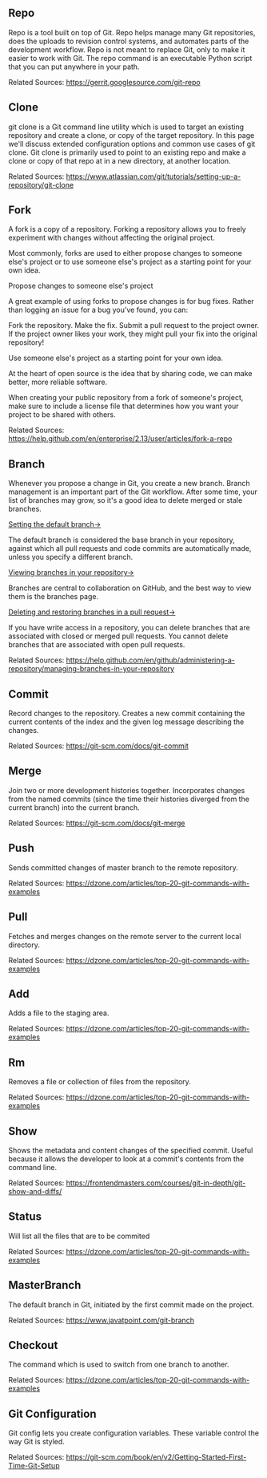 
## Repo
Repo is a tool built on top of Git. Repo helps manage many Git repositories, does the uploads to revision control systems, and automates parts of the development workflow. Repo is not meant to replace Git, only to make it easier to work with Git. The repo command is an executable Python script that you can put anywhere in your path.

Related Sources:
https://gerrit.googlesource.com/git-repo

## Clone  
git clone is a Git command line utility which is used to target an existing repository and create a clone, or copy of the target repository. In this page we'll discuss extended configuration options and common use cases of git clone. Git clone is primarily used to point to an existing repo and make a clone or copy of that repo at in a new directory, at another location.

Related Sources:
https://www.atlassian.com/git/tutorials/setting-up-a-repository/git-clone

## Fork
A fork is a copy of a repository. Forking a repository allows you to freely experiment with changes without affecting the original project.

Most commonly, forks are used to either propose changes to someone else's project or to use someone else's project as a starting point for your own idea.

Propose changes to someone else's project

A great example of using forks to propose changes is for bug fixes. Rather than logging an issue for a bug you've found, you can:

Fork the repository.
Make the fix.
Submit a pull request to the project owner.
If the project owner likes your work, they might pull your fix into the original repository!

Use someone else's project as a starting point for your own idea.

At the heart of open source is the idea that by sharing code, we can make better, more reliable software.

When creating your public repository from a fork of someone's project, make sure to include a license file that determines how you want your project to be shared with others.

Related Sources:
https://help.github.com/en/enterprise/2.13/user/articles/fork-a-repo

## Branch
Whenever you propose a change in Git, you create a new branch. Branch management is an important part of the Git workflow. After some time, your list of branches may grow, so it's a good idea to delete merged or stale branches.

[Setting the default branch→](https://help.github.com/en/github/administering-a-repository/setting-the-default-branch)

The default branch is considered the base branch in your repository, against which all pull requests and code commits are automatically made, unless you specify a different branch.

[Viewing branches in your repository→](https://help.github.com/en/github/administering-a-repository/viewing-branches-in-your-repository)

Branches are central to collaboration on GitHub, and the best way to view them is the branches page.

[Deleting and restoring branches in a pull request→](https://help.github.com/en/github/administering-a-repository/deleting-and-restoring-branches-in-a-pull-request)

If you have write access in a repository, you can delete branches that are associated with closed or merged pull requests. You cannot delete branches that are associated with open pull requests.

Related Sources: 
https://help.github.com/en/github/administering-a-repository/managing-branches-in-your-repository

## Commit
Record changes to the repository. Creates a new commit containing the current contents of the index and the given log message describing the changes.

Related Sources: 
https://git-scm.com/docs/git-commit

## Merge
Join two or more development histories together. Incorporates changes from the named commits (since the time their histories diverged from the current branch) into the current branch. 

Related Sources:
https://git-scm.com/docs/git-merge


 ## Push	
 Sends committed changes of master branch to the remote repository.

 Related Sources:
 https://dzone.com/articles/top-20-git-commands-with-examples
 
 ## Pull	
 Fetches and merges changes on the remote server to the current local directory.

 Related Sources:
 https://dzone.com/articles/top-20-git-commands-with-examples
 
 ## Add	
 Adds a file to the staging area.

 Related Sources:
 https://dzone.com/articles/top-20-git-commands-with-examples
 
 ## Rm 	
 Removes a file or collection of files from the repository.  
 
 Related Sources:
 https://dzone.com/articles/top-20-git-commands-with-examples
 
 ## Show
 Shows the metadata and content changes of the specified commit. Useful because it allows the developer to look at a commit's contents from the command line.

 Related Sources:
 https://frontendmasters.com/courses/git-in-depth/git-show-and-diffs/
 
 ## Status	
 Will list all the files that are to be commited

 Related Sources:
 https://dzone.com/articles/top-20-git-commands-with-examples

 ## MasterBranch 	
 The default branch in Git, initiated by the first commit made on the project.
 
 Related Sources:
 https://www.javatpoint.com/git-branch

 ## Checkout
 The command which is used to switch from one branch to another.
 
 Related Sources:
 https://dzone.com/articles/top-20-git-commands-with-examples
 
 ## Git Configuration
 Git config lets you create configuration variables. These variable control the way Git is styled. 
 
 Related Sources:
 https://git-scm.com/book/en/v2/Getting-Started-First-Time-Git-Setup

